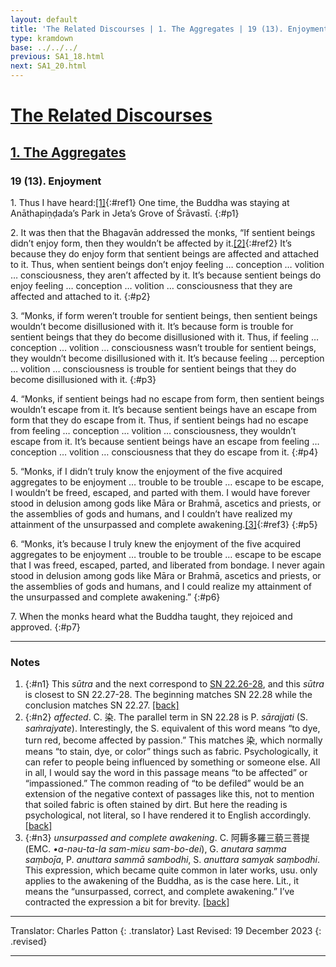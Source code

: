 ```yaml
---
layout: default
title: 'The Related Discourses | 1. The Aggregates | 19 (13). Enjoyment'
type: kramdown
base: ../../../
previous: SA1_18.html
next: SA1_20.html
---
```


# [The Related Discourses](../index.html)
## [1. The Aggregates](index.html)
### 19 (13). Enjoyment

1\. Thus I have heard:[\[1\]](#n1){:#ref1} One time, the Buddha was staying at Anāthapiṇḍada’s Park in Jeta’s Grove of Śrāvastī.
{:#p1}

2\. It was then that the Bhagavān addressed the monks, “If sentient beings didn’t enjoy form, then they wouldn’t be affected by it.[\[2\]](#n2){:#ref2} It’s because they do enjoy form that sentient beings are affected and attached to it. Thus, when sentient beings don’t enjoy feeling … conception … volition … consciousness, they aren’t affected by it. It’s because sentient beings do enjoy feeling … conception … volition … consciousness that they are affected and attached to it.
{:#p2}

3\. “Monks, if form weren’t trouble for sentient beings, then sentient beings wouldn’t become disillusioned with it. It’s because form is trouble for sentient beings that they do become disillusioned with it. Thus, if feeling … conception … volition … consciousness wasn’t trouble for sentient beings, they wouldn’t become disillusioned with it. It’s because feeling … perception … volition … consciousness is trouble for sentient beings that they do become disillusioned with it.
{:#p3}

4\. “Monks, if sentient beings had no escape from form, then sentient beings wouldn’t escape from it. It’s because sentient beings have an escape from form that they do escape from it. Thus, if sentient beings had no escape from feeling … conception … volition … consciousness, they wouldn’t escape from it. It’s because sentient beings have an escape from feeling … conception … volition … consciousness that they do escape from it.
{:#p4}

5\. “Monks, if I didn’t truly know the enjoyment of the five acquired aggregates to be enjoyment … trouble to be trouble … escape to be escape, I wouldn’t be freed, escaped, and parted with them. I would have forever stood in delusion among gods like Māra or Brahmā,  ascetics and priests, or the assemblies of gods and humans, and I couldn’t have realized my attainment of the unsurpassed and complete awakening.[\[3\]](#n3){:#ref3}
{:#p5}

6\. “Monks, it’s because I truly knew the enjoyment of the five acquired aggregates to be enjoyment … trouble to be trouble … escape to be escape that I was freed, escaped, parted, and liberated from bondage. I never again stood in delusion among gods like Māra or Brahmā,  ascetics and priests, or the assemblies of gods and humans, and I could realize my attainment of the unsurpassed and complete awakening.”
{:#p6}

7\. When the monks heard what the Buddha taught, they rejoiced and approved.
{:#p7}

---

### Notes

1. {:#n1} This <em>sūtra</em> and the next correspond to <a href="https://suttacentral.net/sn22.26" target="_blank">SN 22.26-28</a>, and this <em>sūtra</em> is closest to SN 22.27-28. The beginning matches SN 22.28 while the conclusion matches SN 22.27. [\[back\]](#ref1)
2. {:#n2} <em>affected</em>. C. 染. The parallel term in SN 22.28 is P. <em>sārajjati</em> (S. <em>saṁrajyate</em>). Interestingly, the S. equivalent of this word means “to dye, turn red, become affected by passion.” This matches 染, which normally means “to stain, dye, or color” things such as fabric. Psychologically, it can refer to people being influenced by something or someone else. All in all, I would say the word in this passage means “to be affected” or “impassioned.” The common reading of “to be defiled” would be an extension of the negative context of passages like this, not to mention that soiled fabric is often stained by dirt. But here the reading is psychological, not literal, so I have rendered it to English accordingly. [\[back\]](#ref2)
3. {:#n3} <em>unsurpassed and complete awakening</em>. C. 阿耨多羅三藐三菩提 (EMC. <em>•a-nəu-ta-la sam-miɛu sam-bo-dei</em>), G. <em>anutara saṃma saṃboj̄a</em>, P. <em>anuttara sammā sambodhi</em>, S. <em>anuttara samyak saṃbodhi</em>. This expression, which became quite common in later works, usu. only applies to the awakening of the Buddha, as is the case here. Lit., it means the “unsurpassed, correct, and complete awakening.” I’ve contracted the expression a bit for brevity. [\[back\]](#ref3)

---

Translator: Charles Patton
{: .translator}
Last Revised: 19 December 2023
{: .revised}

---